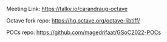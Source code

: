 Meeting Link: https://talky.io/carandraug-octave

Octave fork repo: https://hg.octave.org/octave-libtiff/

POCs repo: https://github.com/magedrifaat/GSoC2022-POCs
